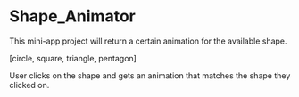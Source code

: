 # Shape_Animator

This mini-app project will return a certain animation for the available shape.

[circle, square, triangle, pentagon]

User clicks on the shape and gets an animation that matches the shape they clicked on. 